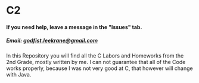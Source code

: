 # C2
#### If you need help, leave a message in the "Issues" tab.
##### Email: godfist.leekrane@gmail.com
In this Repository you will find all the C Labors and Homeworks from the 2nd Grade, mostly written by me.
I can not guarantee that all of the Code works properly, because I was not very good at C, that however will change with Java.
